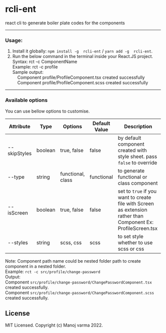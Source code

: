 # rcli-ent
 react cli to generate boiler plate codes for the components

------------------------

### Usage:

1. Install it globally: ```npm install -g  rcli-ent``` / ```yarn add -g  rcli-ent```.
2. Run the below command in the terminal inside your React.JS project. <br/>
    Syntax: rct -c ComponentName <br/>
    Example: rct -c profile <br/>
    Sample output: <br/>
      &nbsp;&nbsp;&nbsp; Component profile/ProfileComponent.tsx created successfully <br/>
      &nbsp;&nbsp;&nbsp; Component profile/ProfileComponent.scss created successfully <br/>

----

### Available options

You can use bellow options to customise.

| Attribute     | Type    | Options           | Default Value | Description                                                                                                   |
|---------------|---------|-------------------|---------------|--------------------------------------------------|
| --skipStyles  | boolean | true, false       | false         | by default component created with style sheet. pass `false` to override                                       |
| --type        | string  | functional, class | functional    | to generate functional or class component                                                                     |
| --isScreen    | boolean | true, false       | false         | set to `true` if you want to create file with Screen as extension rather than Component Ex: ProfileScreen.tsx |
| --styles      | string  | scss, css         | scss          | to set style whether to use scss or css                                                                       |


Note: Component path name could be nested folder path to create component in a nested folder. <br/>
Example:  ```rct -c src/profile/change-password``` <br/>
Output: <br/>
Component `src/profile/change-password/ChangePasswordComponent.tsx` created successfully. <br/>
Component `src/profile/change-password/ChangePasswordComponent.scss` created successfully. <br/> 

## License

MIT Licensed. Copyright (c) Manoj varma 2022.